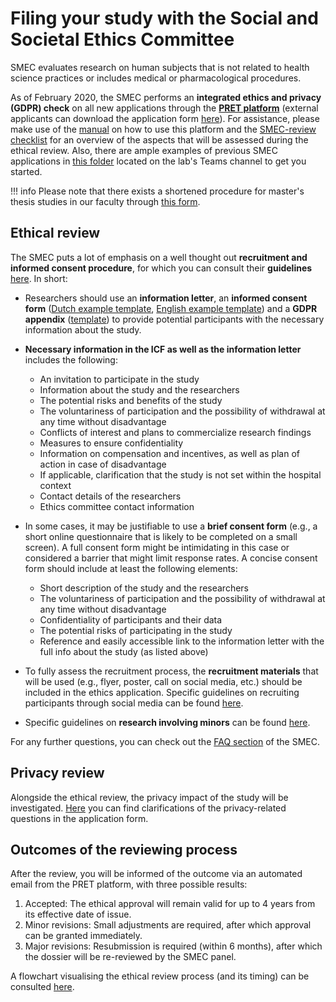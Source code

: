 # Filing your study with the Social and Societal Ethics Committee

SMEC evaluates research on human subjects that is not related to health science practices or includes medical or pharmacological procedures.

As of February 2020, the SMEC performs an **integrated ethics and privacy (GDPR) check** on all new applications through the [**PRET platform**](https://www.kuleuven.be/pret) (external applicants can download the application form [here](https://research.kuleuven.be/en/integrity-ethics/ethics/committees/smec/documenten-1/application-form)).
For assistance, please make use of the [manual](https://www.groupware.kuleuven.be/sites/pret/Pages/help.aspx) on how to use this platform and the [SMEC-review checklist](https://research.kuleuven.be/en/integrity-ethics/ethics/committees/smec/documenten-1/documents-guidance/checklist-smec-review-eng.pdf) for an overview of the aspects that will be assessed during the ethical review.
Also, there are ample examples of previous SMEC applications in [this folder](https://kuleuven.sharepoint.com/:f:/r/sites/T0005824-Hoplab/Shared%20Documents/Hoplab/Research/Ethical%20applications/SMEC?csf=1&web=1&e=ZcVxJL) located on the lab's Teams channel to get you started.

!!! info
 Please note that there exists a shortened procedure for master's thesis studies in our faculty through [this form](https://research.kuleuven.be/en/integrity-ethics/ethics/committees/smec/documenten-1/documents-guidance/aanvraagmasterproef-eng).

## Ethical review

The SMEC puts a lot of emphasis on a well thought out **recruitment and informed consent procedure**, for which you can consult their **guidelines** [here](https://research.kuleuven.be/en/integrity-ethics/ethics/committees/smec/documenten-1/documents-guidance/informed-consent-eng-07-23.pdf). In short:

- Researchers should use an **information letter**, an **informed consent form** ([Dutch example template](https://research.kuleuven.be/en/integrity-ethics/ethics/committees/smec/documenten-1/icf-template.doc), [English example template](https://research.kuleuven.be/en/integrity-ethics/ethics/committees/smec/documenten-1/icf-template-eng.doc)) and a **GDPR appendix** ([template](https://admin.kuleuven.be/privacy/en/intranet/doc/informatie-over-verwerking-persoonsgegevens-en.docx)) to provide potential participants with the necessary information about the study.  
- **Necessary information in the ICF as well as the information letter** includes the following:
  
  - An invitation to participate in the study
  - Information about the study and the researchers
  - The potential risks and benefits of the study
  - The voluntariness of participation and the possibility of withdrawal at any time without disadvantage
  - Conflicts of interest and plans to commercialize research findings
  - Measures to ensure confidentiality
  - Information on compensation and incentives, as well as plan of action in case of disadvantage
  - If applicable, clarification that the study is not set within the hospital context
  - Contact details of the researchers
  - Ethics committee contact information

- In some cases, it may be justifiable to use a **brief consent form** (e.g., a short online questionnaire that is likely to be completed on a small screen). A full consent form might be intimidating in this case or considered a barrier that might limit response rates. A concise consent form should include at least the following elements:
  
  - Short description of the study and the researchers
  - The voluntariness of participation and the possibility of withdrawal at any time without disadvantage
  - Confidentiality of participants and their data
  - The potential risks of participating in the study
  - Reference and easily accessible link to the information letter with the full info about the study (as listed above)

- To fully assess the recruitment process, the **recruitment materials** that will be used (e.g., flyer, poster, call on social media, etc.) should be included in the ethics application. Specific guidelines on recruiting participants through social media can be found [here](https://research.kuleuven.be/en/integrity-ethics/ethics/committees/smec/documenten-1/documents-guidance/recruitment-via-social-media-english.pdf).

- Specific guidelines on **research involving minors** can be found [here](https://research.kuleuven.be/en/integrity-ethics/ethics/committees/smec/documenten-1/documents-guidance/nota-research-involving-minors.pdf).

For any further questions, you can check out the [FAQ section](https://research.kuleuven.be/en/integrity-ethics/ethics/committees/smec/faq) of the SMEC.

## Privacy review

Alongside the ethical review, the privacy impact of the study will be investigated. [Here](https://admin.kuleuven.be/privacy/en/studpers/index) you can find clarifications of the privacy-related questions in the application form.

## Outcomes of the reviewing process

After the review, you will be informed of the outcome via an automated email from the PRET platform, with three possible results:

1. Accepted: The ethical approval will remain valid for up to 4 years from its effective date of issue.
2. Minor revisions: Small adjustments are required, after which approval can be granted immediately.
3. Major revisions: Resubmission is required (within 6 months), after which the dossier will be re-reviewed by the SMEC panel.

A flowchart visualising the ethical review process (and its timing) can be consulted [here](https://research.kuleuven.be/en/integrity-ethics/ethics/committees/smec/documenten-1/documents-guidance/time-flow-smec-zonder-amd.pdf).
